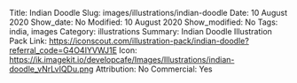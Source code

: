 Title: Indian Doodle
Slug: images/illustrations/indian-doodle
Date: 10 August 2020
Show_date: No
Modified: 10 August 2020
Show_modified: No
Tags: india, images
Category: illustrations
Summary: Indian Doodle Illustration Pack
Link: https://iconscout.com/illustration-pack/indian-doodle?referral_code=G4O4IYVWJ1E
Icon: https://ik.imagekit.io/developcafe/Images/Illustrations/indian-doodle_vNrLvIQDu.png
Attribution: No
Commercial: Yes
 